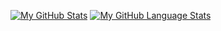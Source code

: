 
[![My GitHub Stats](https://github-readme-stats.vercel.app/api/?username=Tamiru-Alemnewd&count_private=true&theme=tokyonight&showicons=true)]()
[![My GitHub Language Stats](https://github-readme-stats.vercel.app/api/top-langs/?username=Tamiru-Alemnew&langs_count=5&theme=tokyonight)]()
